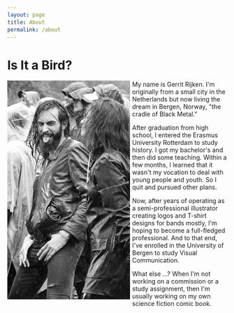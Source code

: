 ```yaml
---
layout: page
title: About
permalink: /about
---
```


# Is It a Bird?

<!-- <div class="pull-left"><img src="..\assets\img\members\Gerrit.jpg"/></div> 
<img style="float: left;" src="..\assets\img\members\Gerrit.jpg"/> -->

<div style="float:left;margin:0 5px 5px 0" markdown="1"><img src="..\assets\img\members\Gerrit.jpg"/>
</div>
My name is Gerrit Rijken. I'm originally from a small city in the Netherlands but now living the dream in Bergen, Norway, "the cradle of Black Metal."

After graduation from high school, I entered the Erasmus University Rotterdam to study history. I got my bachelor's and then did some teaching. Within a few months, I learned that it wasn't my vocation to deal with young people and youth. So I quit and pursued other plans.

Now, after years of operating as a semi-professional illustrator creating logos and T-shirt designs for bands mostly, I'm hoping to become a full-fledged professional. And to that end, I've enrolled in the University of Bergen to study Visual Communication.

What else ...? When I'm not working on a commission or a study assignment, then I'm usually working on my own science fiction comic book.

<!-- # My Process
Here's how I typically work. First, I ask you what kind of design you have in mind. Then I'll do some sketches and send them your way, and you can choose which design you favor. 

If you go over to my [Behance](https://www.behance.net/tundratoucan) profile, you can find some step-by-step demonstrations from early sketches to finished works, which will give you an idea of my design process in action.

As payment for my services I ask a flat fee of 2000 NOK/200 EUR/200 USD, whether a logo or T-shirt art, with 50% of the amount paid upfront **before start of the project**.<sup>1</sup>

# Get in Touch!
If you're interested in a collaboration or commission, or would just like to talk art and logos, [get in touch](../contact)!

##### [1] The fee amount and upfront percentage are somewhat flexible (depending on the scope and complexity of requirements). -->




